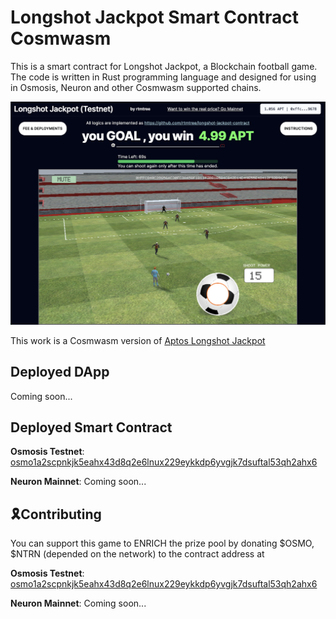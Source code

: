 # Longshot Jackpot Smart Contract Cosmwasm
This is a smart contract for Longshot Jackpot, a Blockchain football game. The code is written in Rust programming language and designed for using in Osmosis, Neuron and other Cosmwasm supported chains.

![Javatpoint](preview_image.png)  

This work is a Cosmwasm version of [Aptos Longshot Jackpot](https://github.com/rtmtree/longshot-jackpot-contract)

## Deployed DApp

Coming soon...

## Deployed Smart Contract

**Osmosis Testnet**: 
[osmo1a2scpnkjk5eahx43d8q2e6lnux229eykkdp6yvgjk7dsuftal53qh2ahx6](https://celatone.osmosis.zone/osmo-test-5/contracts/osmo1a2scpnkjk5eahx43d8q2e6lnux229eykkdp6yvgjk7dsuftal53qh2ahx6)

**Neuron Mainnet**: 
Coming soon...

## 🎗Contributing
You can support this game to ENRICH the prize pool by donating \$OSMO, \$NTRN (depended on the network) to the contract address at 

**Osmosis Testnet**: 
[osmo1a2scpnkjk5eahx43d8q2e6lnux229eykkdp6yvgjk7dsuftal53qh2ahx6](https://celatone.osmosis.zone/osmo-test-5/contracts/osmo1a2scpnkjk5eahx43d8q2e6lnux229eykkdp6yvgjk7dsuftal53qh2ahx6)

**Neuron Mainnet**: 
Coming soon...